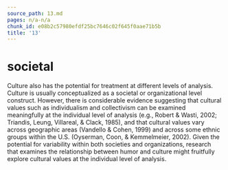 ```yaml
---
source_path: 13.md
pages: n/a-n/a
chunk_id: e08b2c57980efdf25bc7646c02f645f0aae71b5b
title: '13'
---
```

# societal

Culture also has the potential for treatment at different levels of analysis. Culture is usually conceptualized as a societal or organizational level construct. However, there is considerable evidence suggesting that cultural values such as individualism and collectivism can be examined meaningfully at the individual level of analysis (e.g., Robert & Wasti, 2002; Triandis, Leung, Villareal, & Clack, 1985), and that cultural values vary across geographic areas (Vandello & Cohen, 1999) and across some ethnic groups within the U.S. (Oyserman, Coon, & Kemmelmeier, 2002). Given the potential for variability within both societies and organizations, research that examines the relationship between humor and culture might fruitfully explore cultural values at the individual level of analysis.
